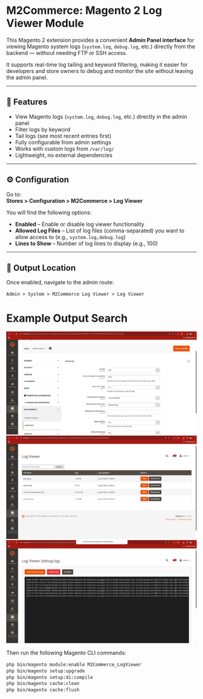 # M2Commerce: Magento 2 Log Viewer Module

This Magento 2 extension provides a convenient **Admin Panel interface** for viewing Magento system logs (`system.log`, `debug.log`, etc.) directly from the backend — without needing FTP or SSH access.

It supports real-time log tailing and keyword filtering, making it easier for developers and store owners to debug and monitor the site without leaving the admin panel.

---

## 🎯 Features

- View Magento logs (`system.log`, `debug.log`, etc.) directly in the admin panel
- Filter logs by keyword
- Tail logs (see most recent entries first)
- Fully configurable from admin settings
- Works with custom logs from `/var/log/`
- Lightweight, no external dependencies

---

## ⚙️ Configuration

Go to:  
**Stores > Configuration > M2Commerce > Log Viewer**

You will find the following options:

- **Enabled** – Enable or disable log viewer functionality
- **Allowed Log Files** – List of log files (comma-separated) you want to allow access to (e.g., `system.log,debug.log`)
- **Lines to Show** – Number of log lines to display (e.g., 100)

---

## 📍 Output Location

Once enabled, navigate to the admin route:
```
Admin > System > M2Commerce Log Viewer > Log Viewer
```
# Example Output Search
![1.png](Screenshots/1.png)
![2.png](Screenshots/2.png)
![3.png](Screenshots/3.png)

Then run the following Magento CLI commands:

```bash
php bin/magento module:enable M2Commerce_LogViewer
php bin/magento setup:upgrade
php bin/magento setup:di:compile
php bin/magento cache:clean
php bin/magento cache:flush
```
